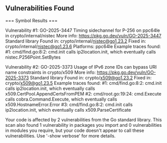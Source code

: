 ## Vulnerabilities Found
=== Symbol Results ===

Vulnerability #1: GO-2025-3447
    Timing sidechannel for P-256 on ppc64le in crypto/internal/nistec
  More info: https://pkg.go.dev/vuln/GO-2025-3447
  Standard library
    Found in: crypto/internal/nistec@go1.23.2
    Fixed in: crypto/internal/nistec@go1.23.6
    Platforms: ppc64le
    Example traces found:
      #1: cmd/find.go:8:2: cmd.init calls ip2location.init, which eventually calls nistec.P256Point.SetBytes

Vulnerability #2: GO-2025-3373
    Usage of IPv6 zone IDs can bypass URI name constraints in crypto/x509
  More info: https://pkg.go.dev/vuln/GO-2025-3373
  Standard library
    Found in: crypto/x509@go1.23.2
    Fixed in: crypto/x509@go1.23.5
    Example traces found:
      #1: cmd/find.go:8:2: cmd.init calls ip2location.init, which eventually calls x509.CertPool.AppendCertsFromPEM
      #2: cmd/root.go:19:24: cmd.Execute calls cobra.Command.Execute, which eventually calls x509.HostnameError.Error
      #3: cmd/find.go:8:2: cmd.init calls ip2location.init, which eventually calls x509.ParseCertificate

Your code is affected by 2 vulnerabilities from the Go standard library.
This scan also found 1 vulnerability in packages you import and 0
vulnerabilities in modules you require, but your code doesn't appear to call
these vulnerabilities.
Use '-show verbose' for more details.
